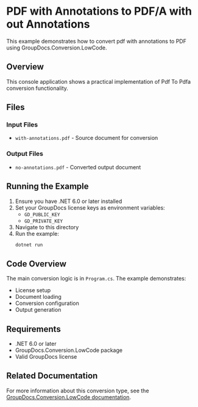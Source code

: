 # PDF with Annotations to PDF/A with out Annotations

This example demonstrates how to convert pdf with annotations to PDF using GroupDocs.Conversion.LowCode.

## Overview

This console application shows a practical implementation of Pdf To Pdfa conversion functionality.

## Files

### Input Files
- `with-annotations.pdf` - Source document for conversion

### Output Files
- `no-annotations.pdf` - Converted output document

## Running the Example

1. Ensure you have .NET 6.0 or later installed
2. Set your GroupDocs license keys as environment variables:
   - `GD_PUBLIC_KEY`
   - `GD_PRIVATE_KEY`
3. Navigate to this directory
4. Run the example:
   ```bash
   dotnet run
   ```

## Code Overview

The main conversion logic is in `Program.cs`. The example demonstrates:
- License setup
- Document loading
- Conversion configuration
- Output generation

## Requirements

- .NET 6.0 or later
- GroupDocs.Conversion.LowCode package
- Valid GroupDocs license

## Related Documentation

For more information about this conversion type, see the [GroupDocs.Conversion.LowCode documentation](https://docs.groupdocs.net/conversion/developer-guide/using-pdf-to-pdfa-converter/).
